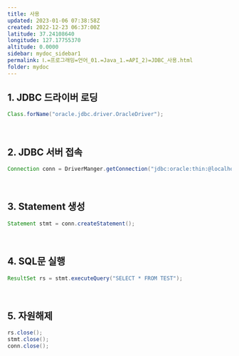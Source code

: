 ```yaml
---
title: 사용
updated: 2023-01-06 07:38:58Z
created: 2022-12-23 06:37:00Z
latitude: 37.24108640
longitude: 127.17755370
altitude: 0.0000
sidebar: mydoc_sidebar1
permalink: Ⅰ.=프로그래밍=언어_01.=Java_1.=API_2)=JDBC_사용.html
folder: mydoc
---
```


## 1. JDBC 드라이버 로딩

```java
Class.forName("oracle.jdbc.driver.OracleDriver");
```

<br>

## 2. JDBC 서버 접속

```java
Connection conn = DriverManger.getConnection("jdbc:oracle:thin:@localhost:1521:xe", "id", "password");
```

<br>

## 3. Statement 생성

```java
Statement stmt = conn.createStatement();
```

<br>

## 4. SQL문 실행

```java
ResultSet rs = stmt.executeQuery("SELECT * FROM TEST");
```

<br>

## 5. 자원해제

```java
rs.close();
stmt.close();
conn.close();
```
